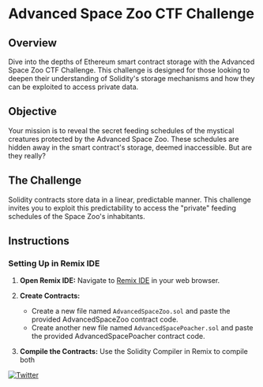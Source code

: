 # Advanced Space Zoo CTF Challenge

## Overview

Dive into the depths of Ethereum smart contract storage with the Advanced Space Zoo CTF Challenge. This challenge is designed for those looking to deepen their understanding of Solidity's storage mechanisms and how they can be exploited to access private data.

## Objective

Your mission is to reveal the secret feeding schedules of the mystical creatures protected by the Advanced Space Zoo. These schedules are hidden away in the smart contract's storage, deemed inaccessible. But are they really?

## The Challenge

Solidity contracts store data in a linear, predictable manner. This challenge invites you to exploit this predictability to access the "private" feeding schedules of the Space Zoo's inhabitants.

## Instructions

### Setting Up in Remix IDE

1. **Open Remix IDE:** Navigate to [Remix IDE](https://remix.ethereum.org) in your web browser.

2. **Create Contracts:**
   - Create a new file named `AdvancedSpaceZoo.sol` and paste the provided AdvancedSpaceZoo contract code.
   - Create another new file named `AdvancedSpacePoacher.sol` and paste the provided AdvancedSpacePoacher contract code.

3. **Compile the Contracts:** Use the Solidity Compiler in Remix to compile both

[![Twitter](https://img.shields.io/twitter/url/https/twitter.com/cloudposse.svg?style=social&label=Follow%20%40lmc_security)](https://twitter.com/lmc_security)
